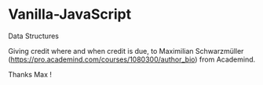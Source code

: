 # Vanilla-JavaScript
Data Structures

Giving credit where and when credit is due, to Maximilian Schwarzmüller
(https://pro.academind.com/courses/1080300/author_bio) from Academind.

Thanks Max !

